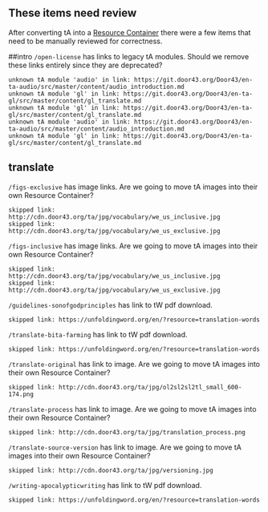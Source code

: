 These items need review
--
After converting tA into a [Resource Container](http://resource-container.readthedocs.io/en/latest/) 
there were a few items that need to be manually reviewed for correctness.

##intro
`/open-license` has links to legacy tA modules.
Should we remove these links entirely since they are deprecated?

```
unknown tA module 'audio' in link: https://git.door43.org/Door43/en-ta-audio/src/master/content/audio_introduction.md
unknown tA module 'gl' in link: https://git.door43.org/Door43/en-ta-gl/src/master/content/gl_translate.md
unknown tA module 'gl' in link: https://git.door43.org/Door43/en-ta-gl/src/master/content/gl_translate.md
unknown tA module 'audio' in link: https://git.door43.org/Door43/en-ta-audio/src/master/content/audio_introduction.md
unknown tA module 'gl' in link: https://git.door43.org/Door43/en-ta-gl/src/master/content/gl_translate.md
```

## translate

`/figs-exclusive` has image links.
Are we going to move tA images into their own Resource Container?
```
skipped link: http://cdn.door43.org/ta/jpg/vocabulary/we_us_inclusive.jpg
skipped link: http://cdn.door43.org/ta/jpg/vocabulary/we_us_exclusive.jpg
```

`/figs-inclusive` has image links.
Are we going to move tA images into their own Resource Container?
```
skipped link: http://cdn.door43.org/ta/jpg/vocabulary/we_us_inclusive.jpg
skipped link: http://cdn.door43.org/ta/jpg/vocabulary/we_us_exclusive.jpg
```

`/guidelines-sonofgodprinciples` has link to tW pdf download.
```
skipped link: https://unfoldingword.org/en/?resource=translation-words
```

`/translate-bita-farming` has link to tW pdf download.
```
skipped link: https://unfoldingword.org/en/?resource=translation-words
```

`/translate-original` has link to image.
Are we going to move tA images into their own Resource Container?
```
skipped link: http://cdn.door43.org/ta/jpg/ol2sl2sl2tl_small_600-174.png
```

`/translate-process` has link to image.
Are we going to move tA images into their own Resource Container?
```
skipped link: http://cdn.door43.org/ta/jpg/translation_process.png
```

`/translate-source-version` has link to image.
Are we going to move tA images into their own Resource Container?
```
skipped link: http://cdn.door43.org/ta/jpg/versioning.jpg
```

`/writing-apocalypticwriting` has link to tW pdf download.

```
skipped link: https://unfoldingword.org/en/?resource=translation-words
```

